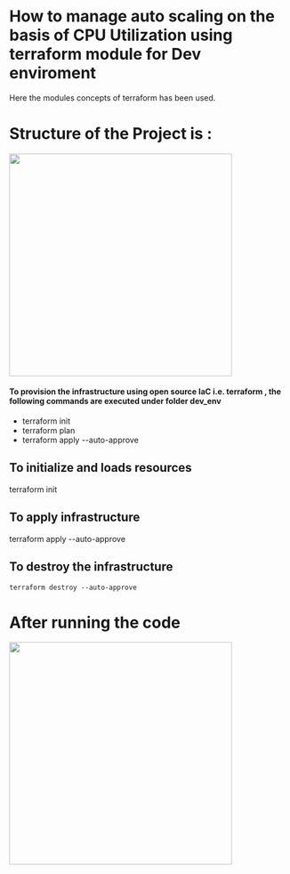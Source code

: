 # How to manage auto scaling  on the basis of CPU Utilization using terraform module for Dev enviroment
Here the modules concepts of terraform has been used. 
# Structure of the Project is :
<img src="https://github.com/CloudSantosh/aws_autoscaling_terraform/blob/master/image/project_structure.png" width="400" height="400" alignment="center">


#### To provision the infrastructure using open source IaC i.e. terraform , the following commands are executed under folder dev_env

- terraform init
- terraform plan
- terraform apply --auto-approve

## To initialize and loads resources

terraform init

## To apply infrastructure

terraform apply --auto-approve

## To destroy the infrastructure

    terraform destroy --auto-approve
    
# After running the code 
<img src="https://github.com/CloudSantosh/aws_autoscaling_terraform/blob/master/image/autoscaling_cpu.jpeg" width="400" height="400" alignment="center">

